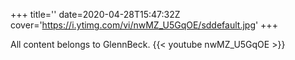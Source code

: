 +++
title=''
date=2020-04-28T15:47:32Z
cover='https://i.ytimg.com/vi/nwMZ_U5GqOE/sddefault.jpg'
+++

All content belongs to GlennBeck.
{{< youtube nwMZ_U5GqOE >}}
